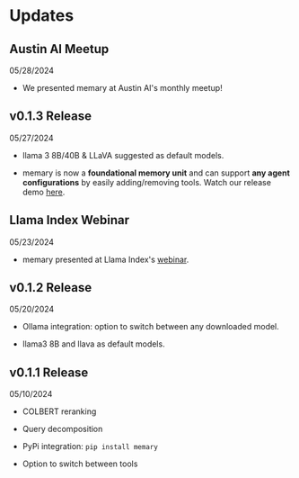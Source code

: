 # Updates 

## Austin AI Meetup 
05/28/2024

- We presented memary at Austin AI's monthly meetup! 

## v0.1.3 Release 
05/27/2024 

- llama 3 8B/40B & LLaVA suggested as default models.

- memary is now a **foundational memory unit** and can support **any agent configurations** by easily adding/removing tools. Watch our release demo [here](https://youtu.be/JhXn8HE56Rw).

## Llama Index Webinar 
05/23/2024 

- memary presented at Llama Index's [webinar](https://lu.ma/nzh3o83f).


## v0.1.2 Release 
05/20/2024 

- Ollama integration: option to switch between any downloaded model.

- llama3 8B and llava as default models.

## v0.1.1 Release 
05/10/2024 

- COLBERT reranking 

- Query decomposition 

- PyPi integration: `pip install memary`

- Option to switch between tools 


<!-- 
TO INCLUDE: 
- META write up
- New releases (ongoing)
- Ocean case study 
 -->
